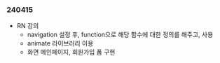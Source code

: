 ### 240415 

- RN 강의
  - navigation 설정 후, function으로 해당 함수에 대한 정의를 해주고, 사용
  - animate 라이브러리 이용
  - 화면 메인페이지, 회원가입 폼 구현
  
